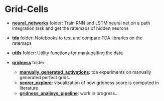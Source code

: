 # Grid-Cells


* [**neural_networks**](neural_networks) folder:
Train RNN and LSTM neural net on a path integration task and get the ratemaps of hidden neurons

* [**tda**](tda) folder:
Notebooks to test and compare TDA libraries on the ratemaps

* [**utils**](utils) folder:
Utility functions for maniupalting the data

* [**gridness**](gridness) folder:
  * [**manually_generated_activations**](gridness/manually_generated_activations): tda experiments on manually generated perfect grids.
  * [**scorer_explore**](gridness/scorer_explore.ipynb): visualization of how gridness score is computed in literature
  * [**gridness_analisys_pipeline**](gridness/gridness_analisys_pipeline.ipynb): work in progress...
